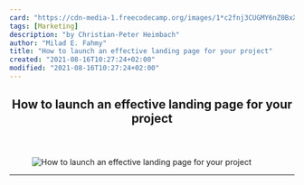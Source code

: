 ```yaml
---
card: "https://cdn-media-1.freecodecamp.org/images/1*c2fnj3CUGMY6nZ0BxX9eiw.jpeg"
tags: [Marketing]
description: "by Christian-Peter Heimbach"
author: "Milad E. Fahmy"
title: "How to launch an effective landing page for your project"
created: "2021-08-16T10:27:24+02:00"
modified: "2021-08-16T10:27:24+02:00"
---
```

<div class="site-wrapper">
<main id="site-main" class="site-main outer">
<div class="inner">
<article class="post-full post tag-marketing tag-seo tag-web-development tag-startup tag-tech ">
<header class="post-full-header">
<h1 class="post-full-title">How to launch an effective landing page for your project</h1>
</header>
<figure class="post-full-image">
<picture>
<source media="(max-width: 700px)" sizes="1px" srcset="data:image/gif;base64,R0lGODlhAQABAIAAAAAAAP///yH5BAEAAAAALAAAAAABAAEAAAIBRAA7 1w">
<source media="(min-width: 701px)" sizes="(max-width: 800px) 400px,
(max-width: 1170px) 700px,
1400px" srcset="https://cdn-media-1.freecodecamp.org/images/1*c2fnj3CUGMY6nZ0BxX9eiw.jpeg 300w,
https://cdn-media-1.freecodecamp.org/images/1*c2fnj3CUGMY6nZ0BxX9eiw.jpeg 600w,
https://cdn-media-1.freecodecamp.org/images/1*c2fnj3CUGMY6nZ0BxX9eiw.jpeg 1000w,
https://cdn-media-1.freecodecamp.org/images/1*c2fnj3CUGMY6nZ0BxX9eiw.jpeg 2000w">
<img onerror="this.style.display='none'" src="https://cdn-media-1.freecodecamp.org/images/1*c2fnj3CUGMY6nZ0BxX9eiw.jpeg" alt="How to launch an effective landing page for your project">
</picture>
</figure>
<section class="post-full-content">
<div class="post-content medium-migrated-article">
</div>
<hr>
</section>
</article>
</div>
</main>
</div>
<!-- Google Tag Manager (noscript) -->
<!-- End Google Tag Manager (noscript) -->
